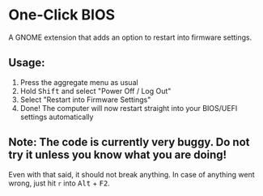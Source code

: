 # One-Click BIOS
A GNOME extension that adds an option to restart into firmware settings.

## Usage:
1. Press the aggregate menu as usual
2. Hold <kbd>Shift</kbd> and select "Power Off / Log Out"
3. Select "Restart into Firmware Settings"
4. Done! The computer will now restart straight into your BIOS/UEFI settings automatically

## Note: The code is currently very buggy. Do not try it unless you know what you are doing!
Even with that said, it should not break anything. In case of anything went wrong, just hit ```r``` into <kbd>Alt</kbd> + <kbd>F2</kbd>.
